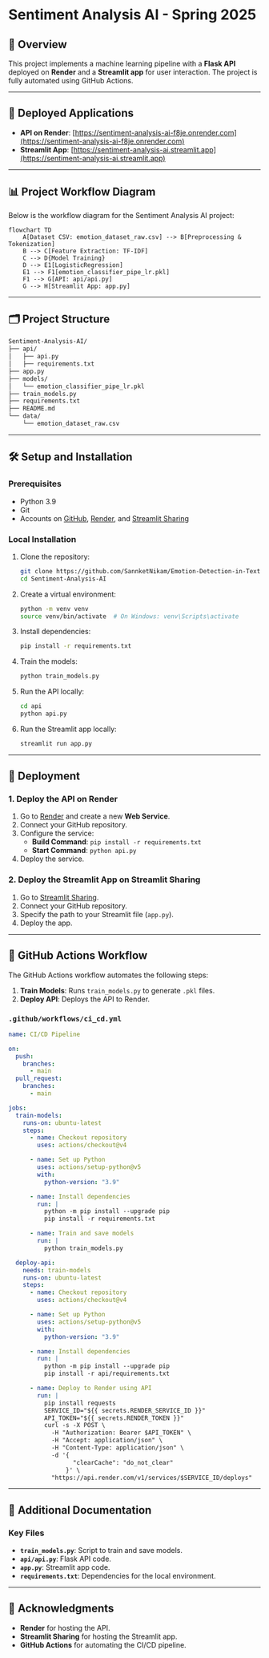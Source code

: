 # Sentiment Analysis AI - Spring 2025

## 📝 Overview

This project implements a machine learning pipeline with a **Flask API** deployed on **Render** and a **Streamlit app** for user interaction. The project is fully automated using GitHub Actions.

---

## 🚀 Deployed Applications

- **API on Render**: [https://sentiment-analysis-ai-f8je.onrender.com](https://sentiment-analysis-ai-f8je.onrender.com)
- **Streamlit App**: [https://sentiment-analysis-ai.streamlit.app](https://sentiment-analysis-ai.streamlit.app)

---

## 📊 Project Workflow Diagram

Below is the workflow diagram for the Sentiment Analysis AI project:

```mermaid
flowchart TD
    A[Dataset CSV: emotion_dataset_raw.csv] --> B[Preprocessing & Tokenization]
    B --> C[Feature Extraction: TF-IDF]
    C --> D{Model Training}
    D --> E1[LogisticRegression]
    E1 --> F1[emotion_classifier_pipe_lr.pkl]
    F1 --> G[API: api/api.py]
    G --> H[Streamlit App: app.py]
```

---

## 🗂 Project Structure

```file.txt
Sentiment-Analysis-AI/
├── api/
│   ├── api.py
│   ├── requirements.txt
├── app.py
├── models/
│   └── emotion_classifier_pipe_lr.pkl
├── train_models.py
├── requirements.txt
├── README.md
└── data/
    └── emotion_dataset_raw.csv
```

---

## 🛠 Setup and Installation

### Prerequisites

- Python 3.9
- Git
- Accounts on [GitHub](https://github.com), [Render](https://render.com), and [Streamlit Sharing](https://share.streamlit.io)

### Local Installation

1. Clone the repository:

   ```bash
   git clone https://github.com/SannketNikam/Emotion-Detection-in-Text.git
   cd Sentiment-Analysis-AI
   ```

2. Create a virtual environment:

   ```bash
   python -m venv venv
   source venv/bin/activate  # On Windows: venv\Scripts\activate
   ```

3. Install dependencies:

   ```bash
   pip install -r requirements.txt
   ```

4. Train the models:

   ```bash
   python train_models.py
   ```

5. Run the API locally:

   ```bash
   cd api
   python api.py
   ```

6. Run the Streamlit app locally:

   ```bash
   streamlit run app.py
   ```

---

## 🚀 Deployment

### 1. Deploy the API on Render

1. Go to [Render](https://render.com/) and create a new **Web Service**.
2. Connect your GitHub repository.
3. Configure the service:
   - **Build Command**: `pip install -r requirements.txt`
   - **Start Command**: `python api.py`
4. Deploy the service.

### 2. Deploy the Streamlit App on Streamlit Sharing

1. Go to [Streamlit Sharing](https://share.streamlit.io/).
2. Connect your GitHub repository.
3. Specify the path to your Streamlit file (`app.py`).
4. Deploy the app.

---

## 🤖 GitHub Actions Workflow

The GitHub Actions workflow automates the following steps:

1. **Train Models**: Runs `train_models.py` to generate `.pkl` files.
2. **Deploy API**: Deploys the API to Render.

### `.github/workflows/ci_cd.yml`

```yaml
name: CI/CD Pipeline

on:
  push:
    branches:
      - main
  pull_request:
    branches:
      - main

jobs:
  train-models:
    runs-on: ubuntu-latest
    steps:
      - name: Checkout repository
        uses: actions/checkout@v4

      - name: Set up Python
        uses: actions/setup-python@v5
        with:
          python-version: "3.9"

      - name: Install dependencies
        run: |
          python -m pip install --upgrade pip
          pip install -r requirements.txt

      - name: Train and save models
        run: |
          python train_models.py

  deploy-api:
    needs: train-models
    runs-on: ubuntu-latest
    steps:
      - name: Checkout repository
        uses: actions/checkout@v4

      - name: Set up Python
        uses: actions/setup-python@v5
        with:
          python-version: "3.9"

      - name: Install dependencies
        run: |
          python -m pip install --upgrade pip
          pip install -r api/requirements.txt

      - name: Deploy to Render using API
        run: |
          pip install requests
          SERVICE_ID="${{ secrets.RENDER_SERVICE_ID }}"
          API_TOKEN="${{ secrets.RENDER_TOKEN }}"
          curl -s -X POST \
            -H "Authorization: Bearer $API_TOKEN" \
            -H "Accept: application/json" \
            -H "Content-Type: application/json" \
            -d '{
                  "clearCache": "do_not_clear"
                }' \
            "https://api.render.com/v1/services/$SERVICE_ID/deploys"
```

---

## 📄 Additional Documentation

### Key Files

- **`train_models.py`**: Script to train and save models.
- **`api/api.py`**: Flask API code.
- **`app.py`**: Streamlit app code.
- **`requirements.txt`**: Dependencies for the local environment.

---

## 🙏 Acknowledgments

- **Render** for hosting the API.
- **Streamlit Sharing** for hosting the Streamlit app.
- **GitHub Actions** for automating the CI/CD pipeline.
